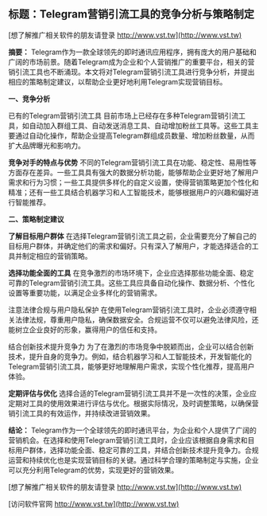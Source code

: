 ## **标题：Telegram营销引流工具的竞争分析与策略制定**

[想了解推广相关软件的朋友请登录 http://www.vst.tw](http://www.vst.tw)

**摘要：**
Telegram作为一款全球领先的即时通讯应用程序，拥有庞大的用户基础和广阔的市场前景。随着Telegram成为企业和个人营销推广的重要平台，相关的营销引流工具也不断涌现。本文将对Telegram营销引流工具进行竞争分析，并提出相应的策略制定建议，以帮助企业更好地利用Telegram实现营销目标。

**一、竞争分析**

已有的Telegram营销引流工具
目前市场上已经存在多种Telegram营销引流工具，如自动加入群组工具、自动发送消息工具、自动增加粉丝工具等。这些工具主要通过自动化操作，帮助企业提高Telegram群组成员数量、增加粉丝数量，从而扩大品牌曝光和影响力。

**竞争对手的特点与优势**
不同的Telegram营销引流工具在功能、稳定性、易用性等方面存在差异。一些工具具有强大的数据分析功能，能够帮助企业更好地了解用户需求和行为习惯；一些工具提供多样化的自定义设置，使得营销策略更加个性化和精准；还有一些工具结合机器学习和人工智能技术，能够根据用户的兴趣和偏好进行智能推荐。

**二、策略制定建议**

**了解目标用户群体**
在选择Telegram营销引流工具之前，企业需要充分了解自己的目标用户群体，并确定他们的需求和偏好。只有深入了解用户，才能选择适合的工具并制定相应的营销策略。

**选择功能全面的工具**
在竞争激烈的市场环境下，企业应选择那些功能全面、稳定可靠的Telegram营销引流工具。这些工具应具备自动化操作、数据分析、个性化设置等重要功能，以满足企业多样化的营销需求。

注意法律合规与用户隐私保护
在使用Telegram营销引流工具时，企业必须遵守相关法律法规，尊重用户隐私，确保数据安全。合规运营不仅可以避免法律风险，还能树立企业良好的形象，赢得用户的信任和支持。

结合创新技术提升竞争力
为了在激烈的市场竞争中脱颖而出，企业可以结合创新技术，提升自身的竞争力。例如，结合机器学习和人工智能技术，开发智能化的Telegram营销引流工具，能够更好地理解用户需求，实现个性化推荐，提高用户体验。

**定期评估与优化**
选择合适的Telegram营销引流工具并不是一次性的决策，企业应定期对工具的使用效果进行评估与优化。根据实际情况，及时调整策略，以确保营销引流工具的有效运作，并持续改进营销效果。

**结论：**
Telegram作为一个全球领先的即时通讯平台，为企业和个人提供了广阔的营销机会。在选择和使用Telegram营销引流工具时，企业应该根据自身需求和目标用户群体，选择功能全面、稳定可靠的工具，并结合创新技术提升竞争力。合规运营和持续优化也是实现营销目标的关键。通过科学合理的策略制定与实施，企业可以充分利用Telegram的优势，实现更好的营销效果。

[想了解推广相关软件的朋友请登录 http://www.vst.tw](http://www.vst.tw)


[访问软件官网 http://www.vst.tw](http://www.vst.tw)
